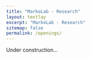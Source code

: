 ```yaml
---
title: "MarkoLab - Research"
layout: textlay
excerpt: "MarkoLab - Research"
sitemap: false
permalink: /openings/
---
```


Under construction...